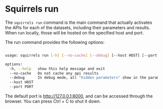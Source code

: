 # Squirrels run

The `squirrels run` command is the main command that actually activates the APIs for each of the datasets, including their parameters and results. When run locally, those will be hosted on the specified host and port.  

The run command provides the following options:

```bash

usage: squirrels run [-h] [--no-cache] [--debug] [--host HOST] [--port PORT]

options:
  -h, --help   show this help message and exit
  --no-cache   Do not cache any api results
  --debug      In debug mode, all "hidden parameters" show in the parameters response
  --host HOST
  --port PORT

```

The default port is http://127.0.0.1:8000, and can be accessed through the browser. You can press Ctrl + C to shut it down.

